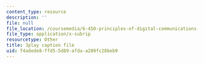 ```yaml
---
content_type: resource
description: ''
file: null
file_location: /coursemedia/6-450-principles-of-digital-communications-i-fall-2006/f4adede8ffd55d89afdaa209fc28beb9_DnQruAbpusc.vtt
file_type: application/x-subrip
resourcetype: Other
title: 3play caption file
uid: f4adede8-ffd5-5d89-afda-a209fc28beb9
---
```

